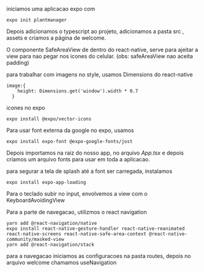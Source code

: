 iniciamos uma aplicacao expo com 
```
expo init plantmanager
```
Depois adicionamos o typescript ao projeto, adicionamos a pasta src , assets 
e criamos a página de welcome.

O componente SafeAreaView de dentro do react-native, serve para ajeitar
a view para nao pegar nos icones do celular. (obs: safeAreaView nao aceita padding)

para trabalhar com imagens no style, usamos  Dimensions do react-native
```
image:{
    height: Dimensions.get('window').width * 0.7
  }
```

icones no expo
```
expo install @expo/vector-icons
```

Para usar font externa da google no expo, usamos
```
expo install expo-font @expo-google-fonts/jost
```
Depois importamos na raiz do nosso app, no arquivo <i>App.tsx</i> e depois
criamos um arquivo fonts para usar em toda a aplicacao.

para segurar a tela de splash até a font ser carregada, instalamos
```
expo install expo-app-loading
```

Para o teclado subir no input, envolvemos a view com o KeyboardAvoidingView

Para a parte de navegacao, utilizmos o react navigation
```
yarn add @react-navigation/native
expo install react-native-gesture-handler react-native-reanimated react-native-screens react-native-safe-area-context @react-native-community/masked-view
yarn add @react-navigation/stack
```

para a navegacao iniciamos as configuracoes na pasta routes, depois
no arquivo welcome chamamos useNavigation